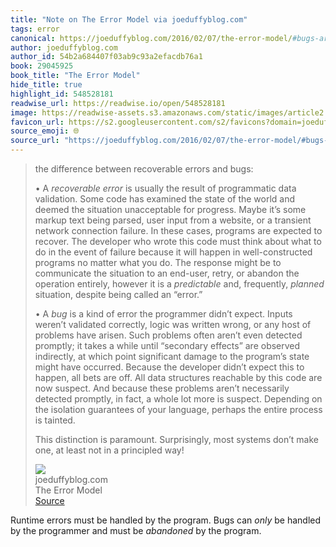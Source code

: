 ```yaml
---
title: "Note on The Error Model via joeduffyblog.com"
tags: error
canonical: https://joeduffyblog.com/2016/02/07/the-error-model/#bugs-arent-recoverable-errors
author: joeduffyblog.com
author_id: 54b2a684407f03ab9c93a2efacdb76a1
book: 29045925
book_title: "The Error Model"
hide_title: true
highlight_id: 548528181
readwise_url: https://readwise.io/open/548528181
image: https://readwise-assets.s3.amazonaws.com/static/images/article2.74d541386bbf.png
favicon_url: https://s2.googleusercontent.com/s2/favicons?domain=joeduffyblog.com
source_emoji: 🌐
source_url: "https://joeduffyblog.com/2016/02/07/the-error-model/#bugs-arent-recoverable-errors:~:text=the%20difference%20between,a%20principled%20way%21"
---
```


> the difference between recoverable errors and bugs:
> 
> •   A *recoverable error* is usually the result of programmatic data validation. Some code has examined the state of the world and deemed the situation unacceptable for progress. Maybe it’s some markup text being parsed, user input from a website, or a transient network connection failure. In these cases, programs are expected to recover. The developer who wrote this code must think about what to do in the event of failure because it will happen in well-constructed programs no matter what you do. The response might be to communicate the situation to an end-user, retry, or abandon the operation entirely, however it is a *predictable* and, frequently, *planned* situation, despite being called an “error.”
>     
> •   A *bug* is a kind of error the programmer didn’t expect. Inputs weren’t validated correctly, logic was written wrong, or any host of problems have arisen. Such problems often aren’t even detected promptly; it takes a while until “secondary effects” are observed indirectly, at which point significant damage to the program’s state might have occurred. Because the developer didn’t expect this to happen, all bets are off. All data structures reachable by this code are now suspect. And because these problems aren’t necessarily detected promptly, in fact, a whole lot more is suspect. Depending on the isolation guarantees of your language, perhaps the entire process is tainted.
>     
> 
> This distinction is paramount. Surprisingly, most systems don’t make one, at least not in a principled way!
> <div class="quoteback-footer"><div class="quoteback-avatar"><img class="mini-favicon" src="https://s2.googleusercontent.com/s2/favicons?domain=joeduffyblog.com"></div><div class="quoteback-metadata"><div class="metadata-inner"><span style="display:none">FROM:</span><div aria-label="joeduffyblog.com" class="quoteback-author"> joeduffyblog.com</div><div aria-label="The Error Model" class="quoteback-title"> The Error Model</div></div></div><div class="quoteback-backlink"><a target="_blank" aria-label="go to the full text of this quotation" rel="noopener" href="https://joeduffyblog.com/2016/02/07/the-error-model/#bugs-arent-recoverable-errors:~:text=the%20difference%20between,a%20principled%20way%21" class="quoteback-arrow"> Source</a></div></div>

Runtime errors must be handled by the program. Bugs can *only* be handled by the programmer and must be *abandoned* by the program.